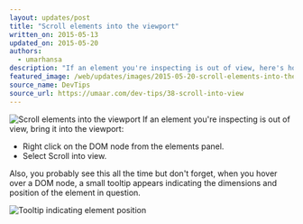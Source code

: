 ```yaml
---
layout: updates/post
title: "Scroll elements into the viewport"
written_on: 2015-05-13
updated_on: 2015-05-20
authors:
  - umarhansa
description: "If an element you're inspecting is out of view, here's how to bring it into the viewport."
featured_image: /web/updates/images/2015-05-20-scroll-elements-into-the-viewport/scroll-into-view.gif
source_name: DevTips
source_url: https://umaar.com/dev-tips/38-scroll-into-view
---
```

<img src="/web/updates/images/2015-05-20-scroll-elements-into-the-viewport/scroll-into-view.gif" alt="Scroll elements into the viewport">
If an element you're inspecting is out of view, bring it into the viewport:

<ul>
<li>Right click on the DOM node from the elements panel.</li>
<li>Select Scroll into view.</li>
</ul>

Also, you probably see this all the time but don't forget, when you hover over a DOM node, a small tooltip appears indicating the dimensions and position of the element in question.

<img class="dt-38-tooltip" src="/web/updates/images/2015-05-20-scroll-elements-into-the-viewport/tooltip-f67ed3f1.png" alt="Tooltip indicating element position">
